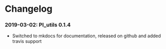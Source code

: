 # Changelog

### 2019-03-02: PI_utils 0.1.4

- Switched to mkdocs for documentation, released on github and added travis support
